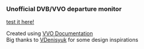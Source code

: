 ### Unofficial DVB/VVO departure monitor

<a href="https://crasher508.github.io/VVO-departure-monitor/" target="_blank">test it here!</a>

Created using <a href="https://github.com/kiliankoe/vvo" target="_blank">VVO Documentation</a>
<br>Big thanks to <a href="https://github.com/VDenisyuk/home-assistant-transport/" target="_blank">VDenisyuk</a> for some design inspirations